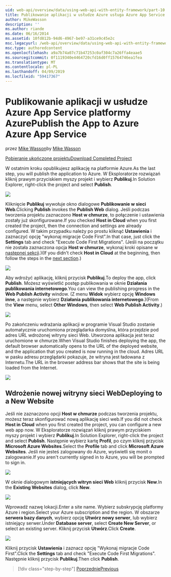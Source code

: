 ```yaml
---
uid: web-api/overview/data/using-web-api-with-entity-framework/part-10
title: Publikowanie aplikacji w usłudze Azure usługa Azure App Service | Dokumentacja firmy Microsoft
author: MikeWasson
description: ''
ms.author: riande
ms.date: 06/16/2014
ms.assetid: 10fd812b-94d6-4967-be97-a31ce9c45e2c
msc.legacyurl: /web-api/overview/data/using-web-api-with-entity-framework/part-10
msc.type: authoredcontent
ms.openlocfilehash: a9a7b74a07c71b47253c0af304c7a26ffa4eaae5
ms.sourcegitcommit: 0f1119340e4464720cfd16d0ff15764746ea1fea
ms.translationtype: MT
ms.contentlocale: pl-PL
ms.lasthandoff: 04/09/2019
ms.locfileid: "59417367"
---
```

# <a name="publish-the-app-to-azure-azure-app-service"></a><span data-ttu-id="901d3-102">Publikowanie aplikacji w usłudze Azure App Service platformy Azure</span><span class="sxs-lookup"><span data-stu-id="901d3-102">Publish the App to Azure Azure App Service</span></span>

<span data-ttu-id="901d3-103">przez [Mike Wasson](https://github.com/MikeWasson)</span><span class="sxs-lookup"><span data-stu-id="901d3-103">by [Mike Wasson](https://github.com/MikeWasson)</span></span>

[<span data-ttu-id="901d3-104">Pobieranie ukończone projektu</span><span class="sxs-lookup"><span data-stu-id="901d3-104">Download Completed Project</span></span>](https://github.com/MikeWasson/BookService)

<span data-ttu-id="901d3-105">W ostatnim kroku opublikujesz aplikację na platformie Azure.</span><span class="sxs-lookup"><span data-stu-id="901d3-105">As the last step, you will publish the application to Azure.</span></span> <span data-ttu-id="901d3-106">W Eksploratorze rozwiązań kliknij prawym przyciskiem myszy projekt i wybierz **Publikuj**.</span><span class="sxs-lookup"><span data-stu-id="901d3-106">In Solution Explorer, right-click the project and select **Publish**.</span></span>

![](part-10/_static/image1.png)

<span data-ttu-id="901d3-107">Kliknięcie **Publikuj** wywołuje okno dialogowe **Publikowanie w sieci Web**.</span><span class="sxs-lookup"><span data-stu-id="901d3-107">Clicking **Publish** invokes the **Publish Web** dialog.</span></span> <span data-ttu-id="901d3-108">Jeśli podczas tworzenia projektu zaznaczono **Host w chmurze**, to połączenie i ustawienia zostały już skonfigurowane.</span><span class="sxs-lookup"><span data-stu-id="901d3-108">If you checked **Host in Cloud** when you first created the project, then the connection and settings are already configured.</span></span> <span data-ttu-id="901d3-109">W takim przypadku należy po prostu kliknąć **Ustawienia** i zaznaczyć opcję &quot;wykonaj migracje Code First&quot;.</span><span class="sxs-lookup"><span data-stu-id="901d3-109">In that case, just click the **Settings** tab and check &quot;Execute Code First Migrations&quot;.</span></span> <span data-ttu-id="901d3-110">(Jeśli na początku nie została zaznaczona opcja **Host w chmurze**, wykonaj kroki opisane w [następnej sekcji](#new-website).)</span><span class="sxs-lookup"><span data-stu-id="901d3-110">(If you didn't check **Host in Cloud** at the beginning, then follow the steps in the [next section](#new-website).)</span></span>

[![](part-10/_static/image3.png)](part-10/_static/image2.png)

<span data-ttu-id="901d3-111">Aby wdrożyć aplikację, kliknij przycisk **Publikuj**.</span><span class="sxs-lookup"><span data-stu-id="901d3-111">To deploy the app, click **Publish**.</span></span> <span data-ttu-id="901d3-112">Możesz wyświetlić postęp publikowania w oknie **Działania publikowania internetowego**.</span><span class="sxs-lookup"><span data-stu-id="901d3-112">You can view the publishing progress in the **Web Publish Activity** window.</span></span> <span data-ttu-id="901d3-113">(Z menu **Widok** wybierz opcję **Windows inne**, a następnie wybierz **Działania publikowania internetowego**.)</span><span class="sxs-lookup"><span data-stu-id="901d3-113">(From the **View** menu, select **Other Windows**, then select **Web Publish Activity**.)</span></span>

![](part-10/_static/image4.png)

<span data-ttu-id="901d3-114">Po zakończeniu wdrażania aplikacji w programie Visual Studio zostanie automatycznie uruchomiona przeglądarka domyślna, która przejdzie pod adres URL wdrożonej witryny sieci Web. Utworzona aplikacja jest teraz uruchomione w chmurze.</span><span class="sxs-lookup"><span data-stu-id="901d3-114">When Visual Studio finishes deploying the app, the default browser automatically opens to the URL of the deployed website, and the application that you created is now running in the cloud.</span></span> <span data-ttu-id="901d3-115">Adres URL w pasku adresu przeglądarki pokazuje, że witryna jest ładowana z Internetu.</span><span class="sxs-lookup"><span data-stu-id="901d3-115">The URL in the browser address bar shows that the site is being loaded from the Internet.</span></span>

[![](part-10/_static/image6.png)](part-10/_static/image5.png)

<a id="new-website"></a>
## <a name="deploying-to-a-new-website"></a><span data-ttu-id="901d3-116">Wdrożenie nowej witryny sieci Web</span><span class="sxs-lookup"><span data-stu-id="901d3-116">Deploying to a New Website</span></span>

<span data-ttu-id="901d3-117">Jeśli nie zaznaczono opcji **Host w chmurze** podczas tworzenia projektu, możesz teraz skonfigurować nową aplikację sieci web.</span><span class="sxs-lookup"><span data-stu-id="901d3-117">If you did not check **Host in Cloud** when you first created the project, you can configure a new web app now.</span></span> <span data-ttu-id="901d3-118">W Eksploratorze rozwiązań kliknij prawym przyciskiem myszy projekt i wybierz **Publikuj**.</span><span class="sxs-lookup"><span data-stu-id="901d3-118">In Solution Explorer, right-click the project and select **Publish**.</span></span> <span data-ttu-id="901d3-119">Następnie wybierz kartę **Profil**, po czym kliknij przycisk **Microsoft Azure Websites**.</span><span class="sxs-lookup"><span data-stu-id="901d3-119">Select the **Profile** tab and click **Microsoft Azure Websites**.</span></span> <span data-ttu-id="901d3-120">Jeśli nie jesteś zalogowany do Azure, wyświetli się monit o zalogowanie.</span><span class="sxs-lookup"><span data-stu-id="901d3-120">If you aren't currently signed in to Azure, you will be prompted to sign in.</span></span>

[![](part-10/_static/image8.png)](part-10/_static/image7.png)

<span data-ttu-id="901d3-121">W oknie dialogowym **istniejących witryn sieci Web** kliknij przycisk **New**.</span><span class="sxs-lookup"><span data-stu-id="901d3-121">In the **Existing Websites** dialog, click **New**.</span></span>

![](part-10/_static/image9.png)

<span data-ttu-id="901d3-122">Wprowadź nazwę lokacji.</span><span class="sxs-lookup"><span data-stu-id="901d3-122">Enter a site name.</span></span> <span data-ttu-id="901d3-123">Wybierz subskrypcję platformy Azure i region.</span><span class="sxs-lookup"><span data-stu-id="901d3-123">Select your Azure subscription and the region.</span></span> <span data-ttu-id="901d3-124">W obszarze **serwera bazy danych**, wybierz opcję **Utwórz nowy serwer**, lub wybierz istniejący serwer.</span><span class="sxs-lookup"><span data-stu-id="901d3-124">Under **Database server**, select **Create New Server**, or select an existing server.</span></span> <span data-ttu-id="901d3-125">Kliknij przycisk **Utwórz**.</span><span class="sxs-lookup"><span data-stu-id="901d3-125">Click **Create**.</span></span>

[![](part-10/_static/image11.png)](part-10/_static/image10.png)

<span data-ttu-id="901d3-126">Kliknij przycisk **Ustawienia** i zaznacz opcję &quot;Wykonaj migracje Code First&quot;.</span><span class="sxs-lookup"><span data-stu-id="901d3-126">Click the **Settings** tab and check &quot;Execute Code First Migrations&quot;.</span></span> <span data-ttu-id="901d3-127">Następnie kliknij przycisk **Publikuj**.</span><span class="sxs-lookup"><span data-stu-id="901d3-127">Then click **Publish**.</span></span>

> [!div class="step-by-step"]
> [<span data-ttu-id="901d3-128">Poprzednie</span><span class="sxs-lookup"><span data-stu-id="901d3-128">Previous</span></span>](part-9.md)
